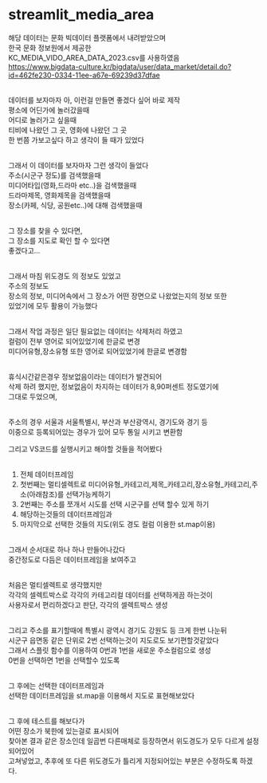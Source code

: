 # streamlit_media_area
 
해당 데이터는 문화 빅데이터 플랫폼에서 내려받았으며<br/>
한국 문화 정보원에서 제공한<br/>
KC_MEDIA_VIDO_AREA_DATA_2023.csv를 사용하였음<br/>
https://www.bigdata-culture.kr/bigdata/user/data_market/detail.do?id=462fe230-0334-11ee-a67e-69239d37dfae<br/><br/>

데이터를 보자마자 아, 이런걸 만들면 좋겠다 싶어 바로 제작<br/>
평소에 어딘가에 놀러갔을때<br/>
어디로 놀러가고 싶을때<br/>
티비에 나왔던 그 곳, 영화에 나왔던 그 곳<br/>
한 번쯤 가보고싶다 하고 생각이 들 때가 있었다<br/><br/>

그래서 이 데이터를 보자마자 그런 생각이 들었다<br/>
주소(시군구 정도)를 검색했을때<br/>
미디어타입(영화,드라마 etc..)을 검색했을때<br/>
드라마제목, 영화제목을 검색했을때<br/>
장소(카페, 식당, 공원etc..)에 대해 검색했을때<br/><br/>

그 장소를 찾을 수 있다면,<br/>
그 장소를 지도로 확인 할 수 있다면<br/>
좋겠다고...<br/><br/>

그래서 마침 위도경도 의 정보도 있었고<br/>
주소의 정보도 <br/>
장소의 정보, 미디어속에서 그 장소가 어떤 장면으로 나왔었는지의 정보 또한<br/>
있었기에 모두 활용이 가능했다<br/><br/>

그래서 작업 과정은 일단 필요없는 데이터는 삭제처리 하였고<br/>
컬럼이 전부 영어로 되어있었기에 한글로 변경<br/>
미디어유형,장소유형 또한 영어로 되어있었기에 한글로 변경함<br/><br/>

휴식시간같은경우 정보없음이라는 데이터가 발견되어<br/>
삭제 하려 했지만, 정보없음이 차지하는 데이터가 8,90퍼센트 정도였기에<br/>
그대로 두었으며,<br/><br/>

주소의 경우 서울과 서울특별시, 부산과 부산광역시, 경기도와 경기 등<br/>
이중으로 등록되어있는 경우가 있어 모두 통일 시키고 변환함<br/>

그리고 VS코드를 실행시키고 해야할 것들을 적어봤다<br/><br/>
    
1. 전체 데이터프레임<br/>
2. 첫번째는 멀티셀렉트로 미디어유형_카테고리,제목_카테고리,장소유형_카테고리,주소(아래참조)를 선택가능케하기<br/>
3. 2번째는 주소를 쪼개서 시도를 선택 시군구를 선택 할수 있게 하기<br/>
4. 해당하는것들의 데이터프레임과<br/>
5. 마지막으로 선택한 것들의 지도(위도 경도 컬럼 이용한 st.map이용)<br/><br/>

그래서 순서대로 하나 하나 만들어나갔다<br/>
중간정도로 다듬은 데이터프레임을 보여주고<br/><br/>

처음은 멀티셀렉트로 생각했지만<br/>
각각의 셀렉트박스로 각각의 카테고리컬 데이터를 선택하게끔 하는것이<br/>
사용자로서 편리하겠다고 판단, 각각의 셀렉트박스 생성<br/><br/>

그리고 주소를 표기할때에 특별시 광역시 경기도 강원도 등 크게 한번 나눈뒤<br/>
시군구 읍면동 같은 단위로 2번 선택하는것이 지도로도 보기편할것같았다<br/>
그래서 스플릿 함수를 이용하여 0번과 1번을 새로운 주소컬럼으로 생성<br/>
0번을 선택하면 1번을 선택할수 있도록<br/><br/>

그 후에는 선택한 데이터프레임과<br/>
선택한 데이터프레임을 st.map을 이용해서 지도로 표현해보았다<br/><br/>

그 후에 테스트를 해보다가<br/>
어떤 장소가 북한에 있는걸로 표시되어<br/>
찾아본 결과 같은 장소인데 일곱번 다른매체로 등장하면서 위도경도가 모두 다르게 설정 되어있어<br/>
고쳐넣었고, 추후에 또 다른 위도경도가 틀리게 지정되어있는 부분은 수정하도록 하겠다.<br/><br/>